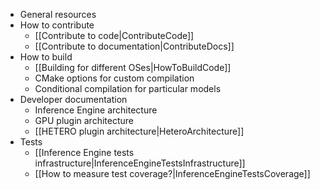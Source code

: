* General resources
* How to contribute
    * [[Contribute to code|ContributeCode]]
    * [[Contribute to documentation|ContributeDocs]]
* How to build
    * [[Building for different OSes|HowToBuildCode]]
    * CMake options for custom compilation
    * Conditional compilation for particular models
* Developer documentation
    * Inference Engine architecture
    * GPU plugin architecture
    * [[HETERO plugin architecture|HeteroArchitecture]]
* Tests
    * [[Inference Engine tests infrastructure|InferenceEngineTestsInfrastructure]]
    * [[How to measure test coverage?|InferenceEngineTestsCoverage]]